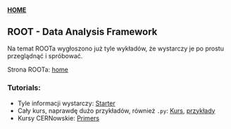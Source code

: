 #### [HOME](https://agnieszkamucha.github.io/OPJzM/)
## ROOT - Data Analysis Framework
Na temat ROOTa wygłoszono już tyle wykładów, że wystarczy je po prostu przeglądnąć i spróbować. <BR>

Strona ROOTa: [home](https://root.cern.ch/)

### Tutorials:
- Tyle informacji wystarczy: [Starter](https://agnieszkamucha.github.io/OPJzM/Files/ROOT_Tutorial_Bose.pdf)
- Cały kurs, naprawdę dużo przykładów, również `.py`: [Kurs](https://www.nevis.columbia.edu/~seligman/root-class/), [przykłady](https://www.nevis.columbia.edu/~seligman/root-class/files/)
- Kursy CERNowskie: [Primers](https://root.cern.ch/root/htmldoc/guides/primer/ROOTPrimer.html)
